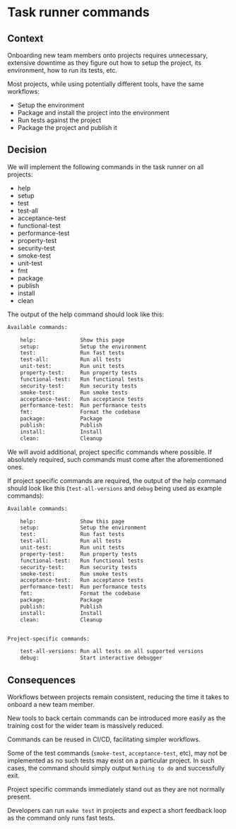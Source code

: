 # Task runner commands

## Context
Onboarding new team members onto projects requires unnecessary, extensive downtime as they figure out how to setup the project, its environment, how to run its tests, etc.

Most projects, while using potentially different tools, have the same workflows:
 - Setup the environment
 - Package and install the project into the environment
 - Run tests against the project
 - Package the project and publish it

## Decision
We will implement the following commands in the task runner on all projects:
- help
- setup
- test
- test-all
- acceptance-test
- functional-test
- performance-test
- property-test
- security-test
- smoke-test
- unit-test
- fmt
- package
- publish
- install
- clean

The output of the help command should look like this:
```sh
Available commands:

    help:              Show this page
    setup:             Setup the environment
    test:              Run fast tests
    test-all:          Run all tests
    unit-test:         Run unit tests
    property-test:     Run property tests
    functional-test:   Run functional tests
    security-test:     Run security tests
    smoke-test:        Run smoke tests
    acceptance-test:   Run acceptance tests
    performance-test:  Run performance tests
    fmt:               Format the codebase
    package:           Package
    publish:           Publish
    install:           Install
    clean:             Cleanup
```

We will avoid additional, project specific commands where possible. If absolutely required, such commands must come after the aforementioned ones.

If project specific commands are required, the output of the help command should look like this (`test-all-versions` and `debug` being used as example commands):
```sh
Available commands:

    help:              Show this page
    setup:             Setup the environment
    test:              Run fast tests
    test-all:          Run all tests
    unit-test:         Run unit tests
    property-test:     Run property tests
    functional-test:   Run functional tests
    security-test:     Run security tests
    smoke-test:        Run smoke tests
    acceptance-test:   Run acceptance tests
    performance-test:  Run performance tests
    fmt:               Format the codebase
    package:           Package
    publish:           Publish
    install:           Install
    clean:             Cleanup


Project-specific commands:

    test-all-versions: Run all tests on all supported versions
    debug:             Start interactive debugger
```

## Consequences
Workflows between projects remain consistent, reducing the time it takes to onboard a new team member.

New tools to back certain commands can be introduced more easily as the training cost for the wider team is massively reduced.

Commands can be reused in CI/CD, facilitating simpler workflows.

Some of the test commands (`smoke-test`, `acceptance-test`, etc), may not be implemented as no such tests may exist on a particular project. In such cases, the command should simply output `Nothing to do` and successfully exit.

Project specific commands immediately stand out as they are not normally present.

Developers can run `make test` in projects and expect a short feedback loop as the command only runs fast tests.
